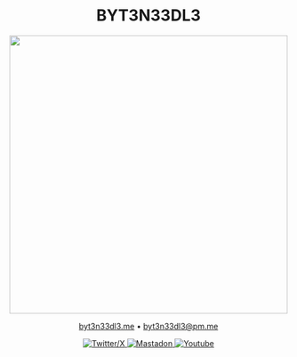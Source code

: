 <h1 align="center">BYT3N33DL3</h1>
<p align="center">
  <img src="https://media.tenor.com/X4FqBgQMEs0AAAAM/cs-go-sniper.gif" width="500px">
</p>

<div align="center">
  <a href="https://byt3exec.github.io">byt3n33dl3.me</a> •
  <a href="mailto:byt3n33dl3@proton.me">byt3n33dl3@pm.me</a>
<p></div>

<p align="center">
  <a href="https://twitter.com/byt3n33dl3"><img alt="Twitter/X" src="https://img.shields.io/twitter/follow/byt3n33dl3">
  <a href="https://github.com/byt3n33dl3"><img alt="Mastadon" src="https://img.shields.io/github/followers/byt3n33dl3">
  <a href="https://www.youtube.com/@byt3n33dl3"><img alt="Youtube" src="https://img.shields.io/youtube/channel/subscribers/UC3mS_izQcdyu-9nyT827SnA">
</p>

